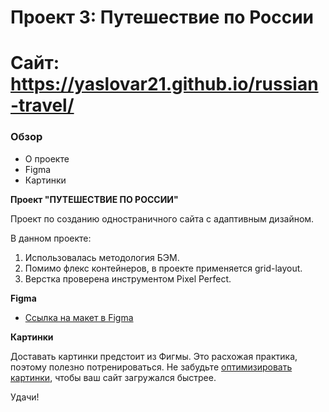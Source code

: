 # Проект 3: Путешествие по России

# Сайт: https://yaslovar21.github.io/russian-travel/

### Обзор
* О проекте
* Figma
* Картинки

**Проект "ПУТЕШЕСТВИЕ ПО РОССИИ"**

Проект по созданию одностраничного сайта с адаптивным дизайном.

В данном проекте:

1. Использовалась методология БЭМ.
2. Помимо флекс контейнеров, в проекте применяется grid-layout.
3. Верстка проверена инструментом Pixel Perfect.

**Figma**

* [Ссылка на макет в Figma](https://www.figma.com/file/OyRWEjU6wBwRe1hapzQoLx/Sprint-3%3A-Russia-%2F-desktop-%2B-mobile?node-id=28503%3A0)

**Картинки**

Доставать картинки предстоит из Фигмы. Это расхожая практика, поэтому полезно потренироваться.
Не забудьте [оптимизировать картинки](https://tinypng.com/), чтобы ваш сайт загружался быстрее.

Удачи!
